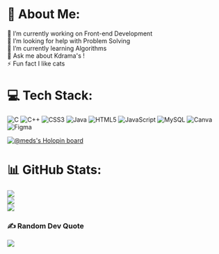 # 💫 About Me:
🔭 I’m currently working on Front-end Development<br>🤝 I’m looking for help with Problem Solving<br>🌱 I’m currently learning Algorithms<br>💬 Ask me about Kdrama's !<br>⚡ Fun fact I like cats


# 💻 Tech Stack:
![C](https://img.shields.io/badge/c-%2300599C.svg?style=for-the-badge&logo=c&logoColor=white) ![C++](https://img.shields.io/badge/c++-%2300599C.svg?style=for-the-badge&logo=c%2B%2B&logoColor=white) ![CSS3](https://img.shields.io/badge/css3-%231572B6.svg?style=for-the-badge&logo=css3&logoColor=white) ![Java](https://img.shields.io/badge/java-%23ED8B00.svg?style=for-the-badge&logo=java&logoColor=white) ![HTML5](https://img.shields.io/badge/html5-%23E34F26.svg?style=for-the-badge&logo=html5&logoColor=white) ![JavaScript](https://img.shields.io/badge/javascript-%23323330.svg?style=for-the-badge&logo=javascript&logoColor=%23F7DF1E) ![MySQL](https://img.shields.io/badge/mysql-%2300f.svg?style=for-the-badge&logo=mysql&logoColor=white) ![Canva](https://img.shields.io/badge/Canva-%2300C4CC.svg?style=for-the-badge&logo=Canva&logoColor=white) 	![Figma](https://img.shields.io/badge/figma-%23F24E1E.svg?style=for-the-badge&logo=figma&logoColor=white)

[![@meds's Holopin board](https://holopin.io/api/user/board?user=meds)](https://holopin.io/@meds)

# 📊 GitHub Stats:
![](https://github-readme-stats.vercel.app/api?username=Candy505&theme=city_light&hide_border=false&include_all_commits=false&count_private=false)<br/>
![](https://github-readme-streak-stats.herokuapp.com/?user=Candy505&theme=city_light&hide_border=false)<br/>
![](https://github-readme-stats.vercel.app/api/top-langs/?username=Candy505&theme=city_light&hide_border=false&include_all_commits=false&count_private=false&layout=compact)

### ✍️ Random Dev Quote
![](https://quotes-github-readme.vercel.app/api?type=horizontal&theme=light)

